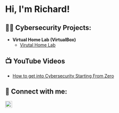 <h1>Hi, I'm Richard!

<h2>👨‍💻 Cybersecurity Projects:</h2>

- <b>Virtual Home Lab (VirtualBox)</b>
  - [Virutal Home Lab](https://github.com/joshmadakor1/Algorithms-Practice)

<h2>📺 YouTube Videos</h2>

- [How to get into Cybersecurity Starting From Zero](https://www.youtube.com/watch?v=a83ASGn_V_s)

<h2> 🤳 Connect with me:</h2>

[<img align="left" alt="JoshMadakor | LinkedIn" width="22px" src="https://cdn.jsdelivr.net/npm/simple-icons@v3/icons/linkedin.svg" />][linkedin]

[linkedin]: https://linkedin.com/in/joshmadakor
